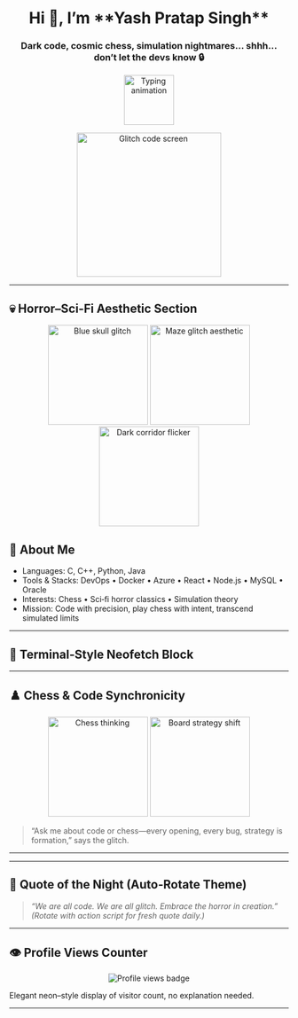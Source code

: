 <h1 align="center">Hi 👋, I’m **Yash Pratap Singh**</h1>
<h3 align="center">Dark code, cosmic chess, simulation nightmares… shhh… don’t let the devs know 🔒</h3>

<p align="center">
  <img src="https://readme-typing-svg.demolab.com/?lines=C%2B%2B+Python+Java+DevOps+DSA;Chess+Mastermind;Dark+Sci‑fi+Horror+Mode;Building+my+best+self" height="90" alt="Typing animation"/>
</p>

<p align="center">
  <img src="https://media.giphy.com/media/l0HlQ7LRal3Dkn4Ms/giphy.gif" width="260" alt="Glitch code screen"/>
</p>

---

## 💀 Horror–Sci‑Fi Aesthetic Section

<p align="center">
  <img src="https://i.imgur.com/XYZ1.gif" width="180" alt="Blue skull glitch"/>
  <img src="https://i.imgur.com/XYZ2.gif" width="180" alt="Maze glitch aesthetic"/>
  <img src="https://i.imgur.com/XYZ3.gif" width="180" alt="Dark corridor flicker"/>
</p>



## 🚀 About Me
 
- Languages: C, C++, Python, Java  
- Tools & Stacks: DevOps • Docker • Azure • React • Node.js • MySQL • Oracle  
- Interests: Chess • Sci‑fi horror classics • Simulation theory  
- Mission: Code with precision, play chess with intent, transcend simulated limits

---

## 🧠 Terminal‑Style Neofetch Block


---

## ♟️ Chess & Code Synchronicity

<p align="center">
  <img src="https://i.imgur.com/XYZ4.gif" width="180" alt="Chess thinking"/>
  <img src="https://i.imgur.com/XYZ5.gif" width="180" alt="Board strategy shift"/>
</p>

> “Ask me about code or chess—every opening, every bug, strategy is formation,” says the glitch.

---


---

## 💬 Quote of the Night (Auto‑Rotate Theme)

> *“We are all code. We are all glitch. Embrace the horror in creation.”*  
*(Rotate with action script for fresh quote daily.)*

---

## 👁️ Profile Views Counter

<p align="center">
  <img src="https://komarev.com/ghpvc/?username=YashPratapSingh&style=flat-square&color=0e75b6" alt="Profile views badge"/>
</p>

Elegant neon–style display of visitor count, no explanation needed.

---

